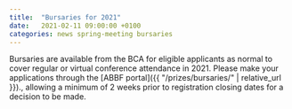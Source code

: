 ```yaml
---
title:  "Bursaries for 2021"
date:   2021-02-11 09:00:00 +0100
categories: news spring-meeting bursaries
---
```


Bursaries are available from the BCA for eligible applicants as normal to cover regular or virtual conference attendance in 2021. Please make your applications through the [ABBF portal]({{ "/prizes/bursaries/" | relative_url }})., allowing a minimum of 2 weeks prior to registration closing dates for a decision to be made.


